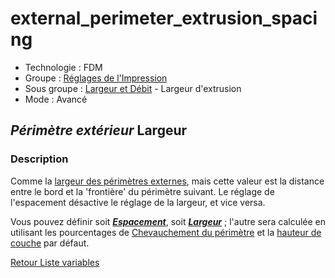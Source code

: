 # external_perimeter_extrusion_spacing

* Technologie : FDM
* Groupe : [Réglages de l'Impression](../print_settings/print_settings.md)
* Sous groupe : [Largeur et Débit](../print_settings/print_settings.md#largeur-et-débit) - Largeur d'extrusion
* Mode : Avancé

## *Périmètre extérieur* Largeur

### Description

Comme la [largeur des périmètres externes](external_perimeter_extrusion_width.md), mais cette valeur est la distance entre le bord et la 'frontière' du périmètre suivant.
Le réglage de l'espacement désactive le réglage de la largeur, et vice versa.

Vous pouvez définir soit ***[Espacement](external_perimeter_extrusion_spacing.md)***, soit ***[Largeur](external_perimeter_extrusion_width.md)*** ; l'autre sera calculée en utilisant les pourcentages de  [Chevauchement du périmètre](perimeter_overlap.md)  et la [hauteur de couche](layer_height.md) par défaut.


[Retour Liste variables](variable_list.md)